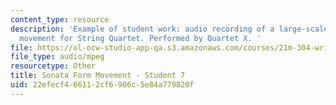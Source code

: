 ```yaml
---
content_type: resource
description: 'Example of student work: audio recording of a large-scale Sonata form
  movement for String Quartet. Performed by Quartet X. '
file: https://ol-ocw-studio-app-qa.s3.amazonaws.com/courses/21m-304-writing-in-tonal-forms-ii-spring-2009/22efecf466112cf6906c5e84a779820f_quartet7.mp3
file_type: audio/mpeg
resourcetype: Other
title: Sonata Form Movement - Student 7
uid: 22efecf4-6611-2cf6-906c-5e84a779820f
---
```


